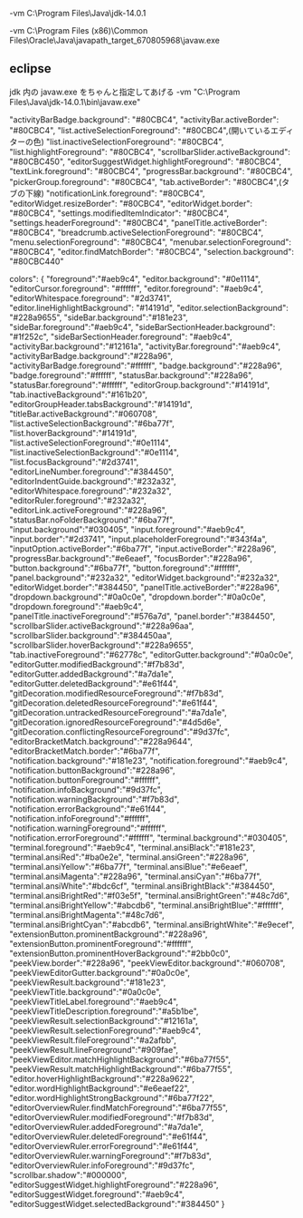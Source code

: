 -vm
C:\Program Files\Java\jdk-14.0.1

-vm
C:\Program Files (x86)\Common Files\Oracle\Java\javapath_target_670805968\javaw.exe

## eclipse
jdk 内の javaw.exe をちゃんと指定してあげる
-vm
"C:\Program Files\Java\jdk-14.0.1\bin\javaw.exe"


"activityBarBadge.background": "#80CBC4",
"activityBar.activeBorder": "#80CBC4",
"list.activeSelectionForeground": "#80CBC4",(開いているエディターの色)
"list.inactiveSelectionForeground": "#80CBC4",
"list.highlightForeground": "#80CBC4",
"scrollbarSlider.activeBackground": "#80CBC450",
"editorSuggestWidget.highlightForeground": "#80CBC4",
"textLink.foreground": "#80CBC4",
"progressBar.background": "#80CBC4",
"pickerGroup.foreground": "#80CBC4",
"tab.activeBorder": "#80CBC4",(タブの下線)
"notificationLink.foreground": "#80CBC4",
"editorWidget.resizeBorder": "#80CBC4",
"editorWidget.border": "#80CBC4",
"settings.modifiedItemIndicator": "#80CBC4",
"settings.headerForeground": "#80CBC4",
"panelTitle.activeBorder": "#80CBC4",
"breadcrumb.activeSelectionForeground": "#80CBC4",
"menu.selectionForeground": "#80CBC4",
"menubar.selectionForeground": "#80CBC4",
"editor.findMatchBorder": "#80CBC4",
"selection.background": "#80CBC440"


colors": {
        "foreground":"#aeb9c4",
        "editor.background": "#0e1114",
        "editorCursor.foreground": "#ffffff",
        "editor.foreground": "#aeb9c4",
        "editorWhitespace.foreground": "#2d3741",
        "editor.lineHighlightBackground": "#14191d",
        "editor.selectionBackground": "#228a9655",
        "sideBar.background":"#181e23",
        "sideBar.foreground":"#aeb9c4",
        "sideBarSectionHeader.background": "#1f252c",
        "sideBarSectionHeader.foreground": "#aeb9c4",
        "activityBar.background":"#12161a",
        "activityBar.foreground":"#aeb9c4",
        "activityBarBadge.background":"#228a96",
        "activityBarBadge.foreground":"#ffffff",
        "badge.background":"#228a96",
        "badge.foreground":"#ffffff",
        "statusBar.background":"#228a96",
        "statusBar.foreground":"#ffffff",
        "editorGroup.background":"#14191d",
        "tab.inactiveBackground":"#161b20",
        "editorGroupHeader.tabsBackground":"#14191d",
        "titleBar.activeBackground":"#060708",
        "list.activeSelectionBackground":"#6ba77f",
        "list.hoverBackground":"#14191d",
        "list.activeSelectionForeground":"#0e1114",
        "list.inactiveSelectionBackground":"#0e1114",
        "list.focusBackground":"#2d3741",
        "editorLineNumber.foreground":"#384450",
        "editorIndentGuide.background":"#232a32",
        "editorWhitespace.foreground":"#232a32",
        "editorRuler.foreground":"#232a32",
        "editorLink.activeForeground":"#228a96",
        "statusBar.noFolderBackground":"#6ba77f",
        "input.background":"#030405",
        "input.foreground":"#aeb9c4",
        "input.border":"#2d3741",
        "input.placeholderForeground":"#343f4a",
        "inputOption.activeBorder":"#6ba77f",
        "input.activeBorder":"#228a96",
        "progressBar.background":"#e6eaef",
        "focusBorder":"#228a96",
        "button.background":"#6ba77f",
        "button.foreground":"#ffffff",
        "panel.background":"#232a32",
        "editorWidget.background":"#232a32",
        "editorWidget.border":"#384450",
        "panelTitle.activeBorder":"#228a96",
        "dropdown.background":"#0a0c0e",
        "dropdown.border":"#0a0c0e",
        "dropdown.foreground":"#aeb9c4",
        "panelTitle.inactiveForeground":"#576a7d",
        "panel.border":"#384450",
        "scrollbarSlider.activeBackground":"#228a96aa",
        "scrollbarSlider.background":"#384450aa",
        "scrollbarSlider.hoverBackground":"#228a9655",
        "tab.inactiveForeground":"#62778c",
        "editorGutter.background":"#0a0c0e",
        "editorGutter.modifiedBackground":"#f7b83d",
        "editorGutter.addedBackground":"#a7da1e",
        "editorGutter.deletedBackground":"#e61f44",
        "gitDecoration.modifiedResourceForeground":"#f7b83d",
        "gitDecoration.deletedResourceForeground":"#e61f44",
        "gitDecoration.untrackedResourceForeground":"#a7da1e",
        "gitDecoration.ignoredResourceForeground":"#4d5d6e",
        "gitDecoration.conflictingResourceForeground":"#9d37fc",
        "editorBracketMatch.background":"#228a9644",
        "editorBracketMatch.border":"#6ba77f",
        "notification.background":"#181e23",
        "notification.foreground":"#aeb9c4",
        "notification.buttonBackground":"#228a96",
        "notification.buttonForeground":"#ffffff",
        "notification.infoBackground":"#9d37fc",
        "notification.warningBackground":"#f7b83d",
        "notification.errorBackground":"#e61f44",
        "notification.infoForeground":"#ffffff",
        "notification.warningForeground":"#ffffff",
        "notification.errorForeground":"#ffffff",
        "terminal.background":"#030405",
        "terminal.foreground":"#aeb9c4",
        "terminal.ansiBlack":"#181e23",
        "terminal.ansiRed":"#ba0e2e",
        "terminal.ansiGreen":"#228a96",
        "terminal.ansiYellow":"#6ba77f",
        "terminal.ansiBlue":"#e6eaef",
        "terminal.ansiMagenta":"#228a96",
        "terminal.ansiCyan":"#6ba77f",
        "terminal.ansiWhite":"#bdc6cf",
        "terminal.ansiBrightBlack":"#384450",
        "terminal.ansiBrightRed":"#f03e5f",
        "terminal.ansiBrightGreen":"#48c7d6",
        "terminal.ansiBrightYellow":"#abcdb6",
        "terminal.ansiBrightBlue":"#ffffff",
        "terminal.ansiBrightMagenta":"#48c7d6",
        "terminal.ansiBrightCyan":"#abcdb6",
        "terminal.ansiBrightWhite":"#e9ecef",
        "extensionButton.prominentBackground":"#228a96",
        "extensionButton.prominentForeground":"#ffffff",
        "extensionButton.prominentHoverBackground":"#2bb0c0",
        "peekView.border":"#228a96",
        "peekViewEditor.background":"#060708",
        "peekViewEditorGutter.background":"#0a0c0e",
        "peekViewResult.background":"#181e23",
        "peekViewTitle.background":"#0a0c0e",
        "peekViewTitleLabel.foreground":"#aeb9c4",
        "peekViewTitleDescription.foreground":"#a5b1be",
        "peekViewResult.selectionBackground":"#12161a",
        "peekViewResult.selectionForeground":"#aeb9c4",
        "peekViewResult.fileForeground":"#a2afbb",
        "peekViewResult.lineForeground":"#909fae",
        "peekViewEditor.matchHighlightBackground":"#6ba77f55",
        "peekViewResult.matchHighlightBackground":"#6ba77f55",
        "editor.hoverHighlightBackground":"#228a9622",
        "editor.wordHighlightBackground":"#e6eaef22",
        "editor.wordHighlightStrongBackground":"#6ba77f22",
        "editorOverviewRuler.findMatchForeground":"#6ba77f55",
        "editorOverviewRuler.modifiedForeground":"#f7b83d",
        "editorOverviewRuler.addedForeground":"#a7da1e",
        "editorOverviewRuler.deletedForeground":"#e61f44",
        "editorOverviewRuler.errorForeground":"#e61f44",
        "editorOverviewRuler.warningForeground":"#f7b83d",
        "editorOverviewRuler.infoForeground":"#9d37fc",
        "scrollbar.shadow":"#000000",
        "editorSuggestWidget.highlightForeground":"#228a96",
        "editorSuggestWidget.foreground":"#aeb9c4",
        "editorSuggestWidget.selectedBackground":"#384450"
            }


